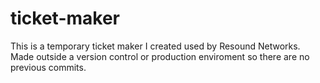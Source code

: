 # ticket-maker

This is a temporary ticket maker I created used by Resound Networks.
Made outside a version control or production enviroment so there are no previous commits.
